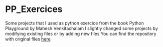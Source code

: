 # PP_Exercices
Some projects that I used as python exercice from the book Python Playground by Mahesh Venkitachalam
I slightly changed some projects by modifying existing files or by adding new files
You can find the repository with original files [here](https://github.com/electronut/pp)
